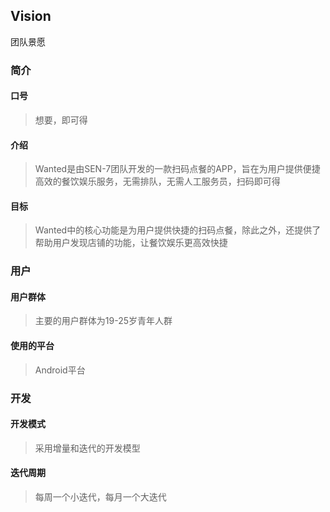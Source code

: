 ## Vision
团队景愿

### 简介
#### 口号
> 想要，即可得

#### 介绍
> Wanted是由SEN-7团队开发的一款扫码点餐的APP，旨在为用户提供便捷高效的餐饮娱乐服务，无需排队，无需人工服务员，扫码即可得

#### 目标
> Wanted中的核心功能是为用户提供快捷的扫码点餐，除此之外，还提供了帮助用户发现店铺的功能，让餐饮娱乐更高效快捷

### 用户
#### 用户群体
> 主要的用户群体为19-25岁青年人群

#### 使用的平台
> Android平台

### 开发
#### 开发模式
> 采用增量和迭代的开发模型

#### 迭代周期
> 每周一个小迭代，每月一个大迭代
